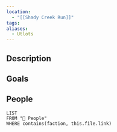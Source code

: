```yaml
---
location:
  - "[[Shady Creek Run]]"
tags: 
aliases:
  - Utlots
---
```

## Description

## Goals

## People
```dataview
LIST
FROM "🙋 People"
WHERE contains(faction, this.file.link)
```
